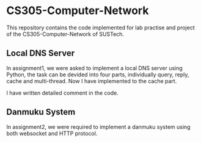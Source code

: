 # CS305-Computer-Network

This repository contains the code implemented for lab practise and project of the CS305-Computer-Network of SUSTech.

## Local DNS Server

In  assignment1, we were asked to implement a local DNS server using Python, the task can be devided into four parts, individually query, reply, cache and multi-thread. Now I have implemented to the cache part.

I have written detailed comment in the code.

## Danmuku System

In assignment2, we were required to implement a danmuku system using both websocket and HTTP protocol.
